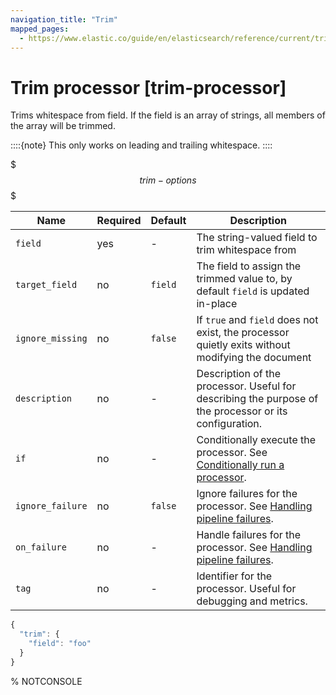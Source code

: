 ```yaml
---
navigation_title: "Trim"
mapped_pages:
  - https://www.elastic.co/guide/en/elasticsearch/reference/current/trim-processor.html
---
```


# Trim processor [trim-processor]


Trims whitespace from field. If the field is an array of strings, all members of the array will be trimmed.

::::{note}
This only works on leading and trailing whitespace.
::::


$$$trim-options$$$

| Name | Required | Default | Description |
| --- | --- | --- | --- |
| `field` | yes | - | The string-valued field to trim whitespace from |
| `target_field` | no | `field` | The field to assign the trimmed value to, by default `field` is updated in-place |
| `ignore_missing` | no | `false` | If `true` and `field` does not exist, the processor quietly exits without modifying the document |
| `description` | no | - | Description of the processor. Useful for describing the purpose of the processor or its configuration. |
| `if` | no | - | Conditionally execute the processor. See [Conditionally run a processor](docs-content://manage-data/ingest/transform-enrich/ingest-pipelines.md#conditionally-run-processor). |
| `ignore_failure` | no | `false` | Ignore failures for the processor. See [Handling pipeline failures](docs-content://manage-data/ingest/transform-enrich/ingest-pipelines.md#handling-pipeline-failures). |
| `on_failure` | no | - | Handle failures for the processor. See [Handling pipeline failures](docs-content://manage-data/ingest/transform-enrich/ingest-pipelines.md#handling-pipeline-failures). |
| `tag` | no | - | Identifier for the processor. Useful for debugging and metrics. |

```js
{
  "trim": {
    "field": "foo"
  }
}
```
%  NOTCONSOLE

